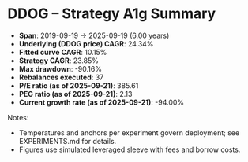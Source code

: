 # DDOG – Strategy A1g Summary

- **Span**: 2019-09-19 → 2025-09-19 (6.00 years)
- **Underlying (DDOG price) CAGR**: 24.34%
- **Fitted curve CAGR**: 10.15%
- **Strategy CAGR**: 23.85%
- **Max drawdown**: -90.16%
- **Rebalances executed**: 37
- **P/E ratio (as of 2025-09-21)**: 385.61
- **PEG ratio (as of 2025-09-21)**: 2.13
- **Current growth rate (as of 2025-09-21)**: -94.00%

Notes:

- Temperatures and anchors per experiment govern deployment; see EXPERIMENTS.md for details.
- Figures use simulated leveraged sleeve with fees and borrow costs.

